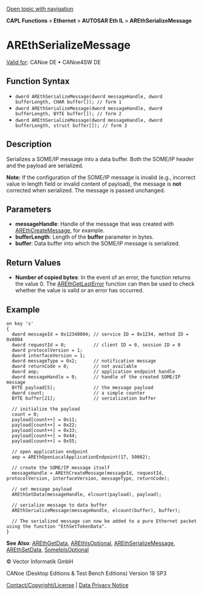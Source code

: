 [Open topic with navigation](../../../../../../CANoeDEFamily.htm#Topics/CAPLFunctions/IP/AUTOSARethIL/Functions/CAPLfunctionAREthSerializeMessage.md)

**CAPL Functions** » **Ethernet** » **AUTOSAR Eth IL** » **AREthSerializeMessage**

# AREthSerializeMessage

[Valid for](../../../../Shared/FeatureAvailability.md): CANoe DE • CANoe4SW DE

## Function Syntax

- `dword AREthSerializeMessage(dword messageHandle, dword bufferLength, CHAR buffer[]); // form 1`
- `dword AREthSerializeMessage(dword messageHandle, dword bufferLength, BYTE buffer[]); // form 2`
- `dword AREthSerializeMessage(dword messageHandle, dword bufferLength, struct buffer[]); // form 3`

## Description

Serializes a SOME/IP message into a data buffer. Both the SOME/IP header and the payload are serialized.

**Note:** If the configuration of the SOME/IP message is invalid (e.g., incorrect value in length field or invalid content of payload), the message is **not** corrected when serialized. The message is passed unchanged.

## Parameters

- **messageHandle**: Handle of the message that was created with [AREthCreateMessage](CAPLfunctionAREthCreateMessage.md), for example.
- **bufferLength**: Length of the **buffer** parameter in bytes.
- **buffer**: Data buffer into which the SOME/IP message is serialized.

## Return Values

- **Number of copied bytes**: In the event of an error, the function returns the value 0. The [AREthGetLastError](CAPLfunctionAREthGetLastError.md) function can then be used to check whether the value is valid or an error has occurred.

## Example

```plaintext
on key 's'
{
  dword messageId = 0x12340004; // service ID = 0x1234, method ID = 0x0004
  dword requestId = 0;          // client ID = 0, session ID = 0
  dword protocolVersion = 1;
  dword interfaceVersion = 1;
  dword messageType = 0x2;      // notification message
  dword returnCode = 0;         // not available
  dword aep;                    // application endpoint handle
  dword messageHandle = 0;      // handle of the created SOME/IP message
  BYTE payload[5];              // the message payload
  dword count;                  // a simple counter
  BYTE buffer[21];              // serialization buffer

  // initialize the payload
  count = 0;
  payload[count++] = 0x11;
  payload[count++] = 0x22;
  payload[count++] = 0x33;
  payload[count++] = 0x44;
  payload[count++] = 0x55;

  // open application endpoint
  aep = AREthOpenLocalApplicationEndpoint(17, 50002);

  // create the SOME/IP message itself
  messageHandle = AREthCreateMessage(messageId, requestId, protocolVersion, interfaceVersion, messageType, returnCode);

  // set message payload
  AREthSetData(messageHandle, elcount(payload), payload);

  // serialize message to data buffer
  AREthSerializeMessage(messageHandle, elcount(buffer), buffer);

  // The serialized message can now be added to a pure Ethernet packet using the function "EthSetTokenData".
}
```

**See Also**: [AREthGetData](CAPLfunctionAREthGetData.md), [AREthIsOptional](CAPLfunctionAREthIsOptional.md), [AREthSerializeMessage](#aanchor18598), [AREthSetData](CAPLfunctionAREthSetData.md), [SomeIpIsOptional](../../SOMEIPIL/Functions/CAPLfunctionSomeIpIsOptional.md)

© Vector Informatik GmbH

CANoe (Desktop Editions & Test Bench Editions) Version 18 SP3

[Contact/Copyright/License](../../../../Shared/ContactCopyrightLicense.md) | [Data Privacy Notice](https://www.vector.com/int/en/company/get-info/privacy-policy/)
